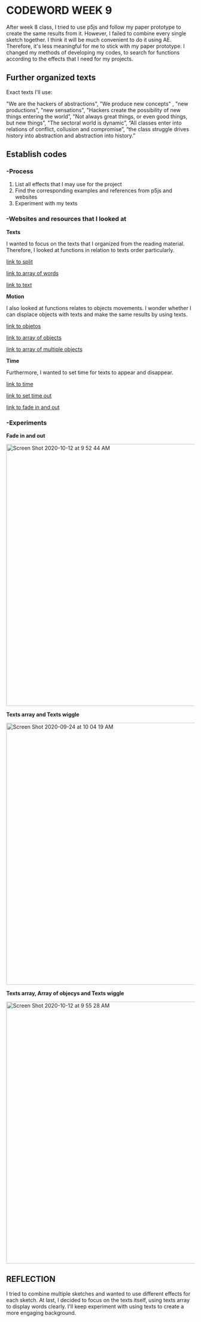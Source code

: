 # CODEWORD WEEK 9

After week 8 class, I tried to use p5js and follow my paper prototype to create the same results from it. However, I failed to combine every single sketch together. I think it will be much convenient to do it using AE. Therefore, it's less meaningful for me to stick with my paper prototype. I changed my methods of developing my codes, to search for functions according to the effects that I need for my projects.

## Further organized texts

Exact texts I'll use:

"We are the hackers of abstractions", "We produce new concepts" , "new productions", "new sensations", "Hackers create the possibility of new things entering the world”, "Not always great things, or even good things, but new things”, "The sectoral world is dynamic”, “All classes enter into relations of conflict, collusion and compromise”, “the class struggle drives history into abstraction and abstraction into history.”

## Establish codes

### -Process

1. List all effects that I may use for the project
2. Find the corresponding examples and references from p5js and websites
3. Experiment with my texts

### -Websites and resources that I looked at

**Texts**

I wanted to focus on the texts that I organized from the reading material. Therefore, I looked at functions in relation to texts order particularly.

[link to split](https://p5js.org/reference/#/p5/split)

[link to array of words](https://editor.p5js.org/aferriss/sketches/B1iYPo6Kf)

[link to text](https://p5js.org/zh-Hans/reference/#/p5/text)

**Motion**

I also looked at functions relates to objects movements. I wonder whether I can displace objects with texts and make the same results by using texts. 

[link to objetos](https://p5js.org/es/examples/objects-objects-2.html#)

[link to array of objects](https://p5js.org/es/examples/objects-array-of-objects.html)

[link to array of multiple objects](https://p5js.org/examples/objects-multiple-objects.html)

**Time**

Furthermore, I wanted to set time for texts to appear and disappear.

[link to time](https://p5js.org/reference/#/p5.MediaElement/time)

[link to set time out](https://www.youtube.com/watch?v=nGfTjA8qNDA)

[link to fade in and out](https://editor.p5js.org/remarkability/sketches/rtM08miUD)

### -Experiments

**Fade in and out**

<img width="700" alt="Screen Shot 2020-10-12 at 9 52 44 AM" src="https://user-images.githubusercontent.com/68975607/95698692-13555b00-0c75-11eb-92d2-ee9b4008b2fd.png">

**Texts array and Texts wiggle**

<img width="700" alt="Screen Shot 2020-09-24 at 10 04 19 AM" src="https://user-images.githubusercontent.com/68975607/95698426-772b5400-0c74-11eb-828c-26776a9f9529.png">

**Texts array, Array of objecys and Texts wiggle**

<img width="700" alt="Screen Shot 2020-10-12 at 9 55 28 AM" src="https://user-images.githubusercontent.com/68975607/95698449-8e6a4180-0c74-11eb-86df-4904b5cc1286.png">

## REFLECTION
I tried to combine multiple sketches and wanted to use different effects for each sketch. At last, I decided to focus on the texts itself, using texts array to display words clearly. I'll keep experiment with using texts to create a more engaging background.
